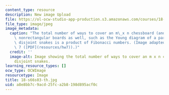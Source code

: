 ```yaml
---
content_type: resource
description: New image Upload
file: https://ol-ocw-studio-app-production.s3.amazonaws.com/courses/18-s66-the-art-of-counting-spring-2003/a8e8bb7c9acd25fca2b8198d895acf0c_18-s66s03-th.jpg
file_type: image/jpeg
image_metadata:
  caption: "The total number of ways to cover an m\_x n chessboard (and many other\
    \ nonrectangular boards as well, such as the Young diagram of a partition) with\
    \ disjoint snakes is a product of Fibonacci numbers. (Image adapted from\_Homework\
    \ 7 ([PDF](resources/hw7)).)"
  credit: ''
  image-alt: Image showing the total number of ways to cover an m x n chessboard  with
    disjoint snakes.
learning_resource_types: []
ocw_type: OCWImage
resourcetype: Image
title: 18-s66s03-th.jpg
uid: a8e8bb7c-9acd-25fc-a2b8-198d895acf0c
---
```

